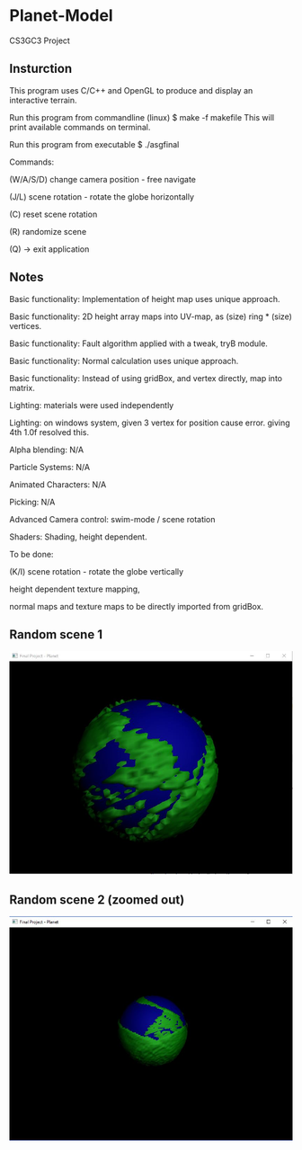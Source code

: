 # Planet-Model
CS3GC3 Project

## Insturction

This program uses C/C++ and OpenGL to produce and display an interactive terrain.

Run this program from commandline (linux)
$ make -f makefile
This will print available commands on terminal.

Run this program from executable
$ ./asgfinal

Commands:

(W/A/S/D) change camera position - free navigate

(J/L) scene rotation - rotate the globe horizontally

(C) reset scene rotation

(R) randomize scene

(Q) -> exit application


## Notes

Basic functionality: Implementation of height map uses unique approach.

Basic functionality: 2D height array maps into UV-map, as (size) ring * (size) vertices.

Basic functionality: Fault algorithm applied with a tweak, tryB module.

Basic functionality: Normal calculation uses unique approach.

Basic functionality: Instead of using gridBox, and vertex directly, map into matrix.

Lighting: materials were used independently

Lighting: on windows system, given 3 vertex for position cause error. giving 4th 1.0f resolved this.

Alpha blending: N/A

Particle Systems: N/A

Animated Characters: N/A

Picking: N/A

Advanced Camera control: swim-mode / scene rotation

Shaders: Shading, height dependent.

To be done: 

(K/I) scene rotation - rotate the globe vertically

height dependent texture mapping,

normal maps and texture maps to be directly imported from gridBox.

## Random scene 1
![alt text](https://github.com/Psharp1004/Planet-Model/blob/master/screenshot1.JPG)

## Random scene 2 (zoomed out)
![alt text](https://github.com/Psharp1004/Planet-Model/blob/master/screenshot2.JPG)
